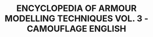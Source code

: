 ---
title: "ENCYCLOPEDIA OF ARMOUR MODELLING TECHNIQUES VOL. 3 - CAMOUFLAGE ENGLISH"
price: "TBA" 
desc: "n"
img_path: "/assets/img/A.MIG-6152.jpg"
brand: AMMO
available: false
special_offer: false
new: false
soon: false
cat: "Knjige,-casopisi,-MERCH"
subcat: "KNJ-AMMO"
subsubcat: "Knjige-AMMO-KNJIGE-I-CASOPISI"
sifra: "A.MIG-6152"
---